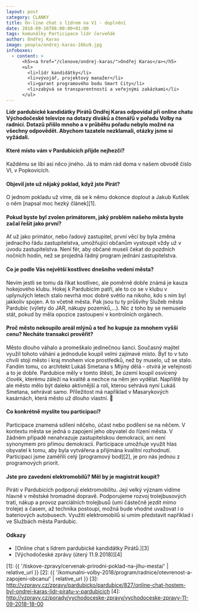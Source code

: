 ```yaml
---
layout: post
category: CLANKY
title: On-line chat s lídrem na V1 - doplnění
date: 2018-09-16T06:00:00+01:00
tags: komunálky Participace lídr červeňák
author: Ondřej Karas
image: people/ondrej-karas-16ku9.jpg
infoboxes:
  - content: >
      <h5><a href="/clenove/ondrej-karas/">Ondřej Karas</a></h5>
      <ul>
        <li>lídr kandidátky</li>
        <li>vývojář, projektový manažer</li>
        <li>garant programového bodu Smart City</li>
        <li>zabývá se transparentností a veřejnými zakázkami</li>
      </ul>
---
```


**Lídr pardubické kandidátky Pirátů Ondřej Karas odpovídal při online chatu Východočeské televize na dotazy diváků a čtenářů v pořadu Volby na radnici. Dotazů přišlo mnoho a v průběhu pořadu nebylo možné na všechny odpovědět. Abychom tazatele nezklamali, otázky jsme si vyžádali.**

#### Které místo vám v Pardubicích přijde nejhezčí?

Každému se líbí asi něco jiného. Já to mám rád doma v našem obvodě číslo VI, v Popkovicích.

#### Objevil jste už nějaký poklad, když jste Pirát?

O jednom pokladu už víme, dá se k němu dokonce doplout a Jakub Kutílek o něm [napsal moc hezký článek][1].

#### Pokud byste byl zvolen primátorem, jaký problém našeho města byste začal řešit jako první?

Ať už jako primátor, nebo řadový zastupitel, první věcí by byla změna jednacího řádu zastupitelstva, umožňující občanům vystoupit vždy už v úvodu zastupitelstva. Není fér, aby občané museli čekat do pozdních nočních hodin, než se projedná řádný program jednání zastupitelstva.

#### Co je podle Vás největší kostlivec dnešního vedení města?

Nevím jestli se tomu dá říkat kostlivec, ale poměrně dobře známá je kauza hokejového klubu. Hokej k Pardubicím patří, ale to co se v klubu v uplynulých letech stalo nevrhá moc dobré světlo na nikoho, kdo s ním byl jakkoliv spojen. A to včetně města.
Pak jsou tu ty průšvihy Služeb města Pardubic (výlety do JAR, nákupy pozemků,...). Nic z toho by se nemuselo stát, pokud by měla opozice zastoupení v kontrolních orgánech.

#### Proč město nekoupilo areál mlýnů a teď ho kupuje za mnohem vyšší cenu? Necháte transakci prověřit?

Město dlouho váhalo a promeškalo jedinečnou šanci. Současný majitel využil tohoto váhání a jednoduše koupil velmi zajímavé místo. Byť to v tuto chvíli stojí město i kraj mnohem více prostředků, než by muselo, už se stalo. Fandím tomu, co architekt Lukáš Smetana s Mlýny dělá - otvírá je veřejnosti a to je dobře. Pardubice měly v tomto štěstí, že území koupil osvícený člověk, kterému záleží na kvalitě a nechce na něm jen vydělat. Napříště by ale město mělo být daleko aktivnější a roli, kterou sehrává nyní Lukáš Smetana, sehrávat samo. Příležitost má například v Masarykových kasárnách, která město už dlouho vlastní.

#### Co konkrétně myslíte tou participací?

Participace znamená sdílení něčeho, účast nebo podílení se na něčem. V kontextu města se jedná o zapojení jeho obyvatel do řízení města. V žádném případě nenahrazuje zastupitelskou demokracii, ani není synonymem pro přímou demokracii. Participace umožňuje využít hlas obyvatel k tomu, aby byla vytvářena a přijímána kvalitní rozhodnutí.
Participaci jsme zaměřili celý [programový bod][2], je pro nás jednou z programových priorit.

#### Jste pro zavedení elektromobilů? Měl by je magistrát koupit?

Piráti v Pardubicích podporují elektromobilitu. Její velký význam vidíme hlavně v městské hromadné dopravě. Podporujeme rozvoj trolejbusových tratí, nákup a provoz parciálních trolejbusů (umí částečně jezdit mimo troleje) a časem, až technika postoupí, možná bude vhodné uvažovat i o bateriových autobusech.
Využití elektromobilů si umím představit například i ve Službách města Pardubic.

#### Odkazy

* [Online chat s lídrem pardubické kandidátky Pirátů.][3]
* [Východočeské zprávy (úterý 11.9.2018)][4]

[1]: {{ '/tiskove-zpravy/cervenak-prirodni-poklad-na-jihu-mesta/' | relative_url }}
[2]: {{ '/komunalni-volby-2018/program/radnice/otevrenost-a-zapojeni-obcanu/' | relative_url }}
[3]: http://vzpravy.cz/zpravy/pardubicko/pardubice/827/online-chat-hostem-byl-ondrej-karas-lidr-piratu-v-pardubicich
[4]: http://vzpravy.cz/porady/vychodoceske-zpravy/vychodoceske-zpravy-11-09-2018-18-00
